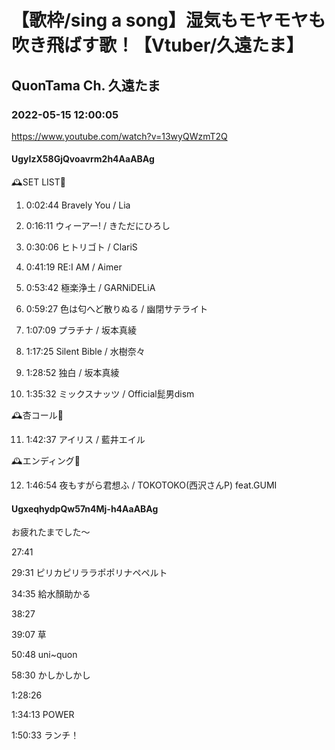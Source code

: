 # 【歌枠/sing a song】湿気もモヤモヤも吹き飛ばす歌！【Vtuber/久遠たま】

## QuonTama Ch. 久遠たま

### 2022-05-15 12:00:05

https://www.youtube.com/watch?v=13wyQWzmT2Q

#### UgyIzX58GjQvoavrm2h4AaABAg

🕰SET LIST🥀



01. 0:02:44 Bravely You / Lia

02. 0:16:11 ウィーアー! / きただにひろし

03. 0:30:06 ヒトリゴト / ClariS

04. 0:41:19 RE:I AM / Aimer

05. 0:53:42 極楽浄土 / GARNiDELiA

06. 0:59:27 色は匂へど散りぬる / 幽閉サテライト

07. 1:07:09 プラチナ / 坂本真綾

08. 1:17:25 Silent Bible / 水樹奈々

09. 1:28:52 独白 / 坂本真綾

10. 1:35:32 ミックスナッツ / Official髭男dism



​🕰杏コール🥀



11. 1:42:37 アイリス / 藍井エイル



🕰エンディング🥀



12. 1:46:54 夜もすがら君想ふ / TOKOTOKO(西沢さんP) feat.GUMI



#### UgxeqhydpQw57n4Mj-h4AaABAg

お疲れたまでした～

27:41

29:31 ピリカピリララポポリナペペルト

34:35 給水顏助かる

38:27

39:07 草

50:48 uni~quon 

58:30 かしかしかし

1:28:26

1:34:13 POWER

1:50:33 ランチ！

